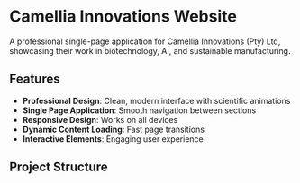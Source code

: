 # Camellia Innovations Website

A professional single-page application for Camellia Innovations (Pty) Ltd, showcasing their work in biotechnology, AI, and sustainable manufacturing.

## Features

- **Professional Design**: Clean, modern interface with scientific animations
- **Single Page Application**: Smooth navigation between sections
- **Responsive Design**: Works on all devices
- **Dynamic Content Loading**: Fast page transitions
- **Interactive Elements**: Engaging user experience

## Project Structure
